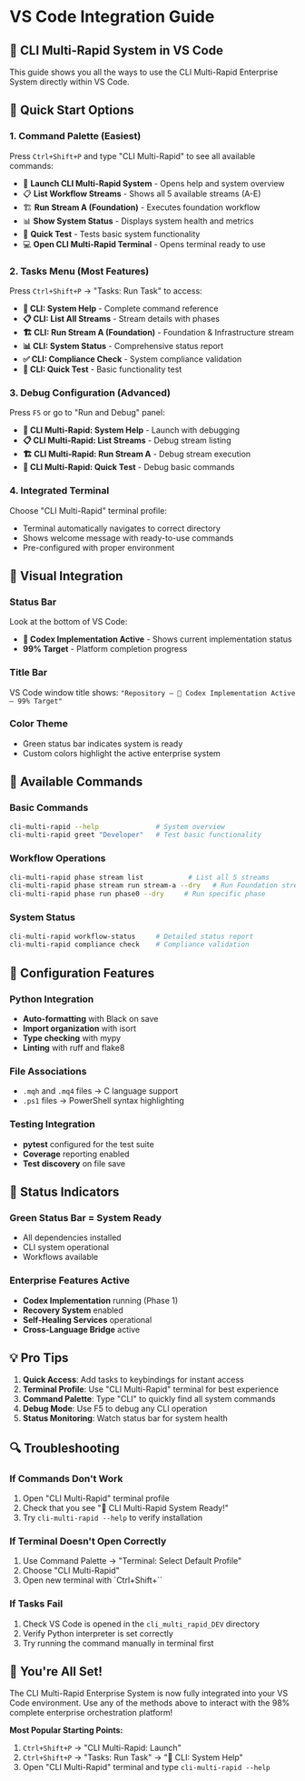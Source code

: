 # VS Code Integration Guide

## 🚀 CLI Multi-Rapid System in VS Code

This guide shows you all the ways to use the CLI Multi-Rapid Enterprise System directly within VS Code.

## 🎯 Quick Start Options

### 1. Command Palette (Easiest)
Press `Ctrl+Shift+P` and type "CLI Multi-Rapid" to see all available commands:
- 🚀 **Launch CLI Multi-Rapid System** - Opens help and system overview
- 📋 **List Workflow Streams** - Shows all 5 available streams (A-E)
- 🏗️ **Run Stream A (Foundation)** - Executes foundation workflow
- 📊 **Show System Status** - Displays system health and metrics
- 🎯 **Quick Test** - Tests basic system functionality
- 💻 **Open CLI Multi-Rapid Terminal** - Opens terminal ready to use

### 2. Tasks Menu (Most Features)
Press `Ctrl+Shift+P` → "Tasks: Run Task" to access:
- **🚀 CLI: System Help** - Complete command reference
- **📋 CLI: List All Streams** - Stream details with phases
- **🏗️ CLI: Run Stream A (Foundation)** - Foundation & Infrastructure stream
- **📊 CLI: System Status** - Comprehensive status report
- **✅ CLI: Compliance Check** - System compliance validation
- **🎯 CLI: Quick Test** - Basic functionality test

### 3. Debug Configuration (Advanced)
Press `F5` or go to "Run and Debug" panel:
- **🚀 CLI Multi-Rapid: System Help** - Launch with debugging
- **📋 CLI Multi-Rapid: List Streams** - Debug stream listing
- **🏗️ CLI Multi-Rapid: Run Stream A** - Debug stream execution
- **🎯 CLI Multi-Rapid: Quick Test** - Debug basic commands

### 4. Integrated Terminal
Choose "CLI Multi-Rapid" terminal profile:
- Terminal automatically navigates to correct directory
- Shows welcome message with ready-to-use commands
- Pre-configured with proper environment

## 🎨 Visual Integration

### Status Bar
Look at the bottom of VS Code:
- **🚀 Codex Implementation Active** - Shows current implementation status
- **99% Target** - Platform completion progress

### Title Bar
VS Code window title shows: `"Repository — 🚀 Codex Implementation Active — 99% Target"`

### Color Theme
- Green status bar indicates system is ready
- Custom colors highlight the active enterprise system

## 📝 Available Commands

### Basic Commands
```bash
cli-multi-rapid --help              # System overview
cli-multi-rapid greet "Developer"   # Test basic functionality
```

### Workflow Operations
```bash
cli-multi-rapid phase stream list           # List all 5 streams
cli-multi-rapid phase stream run stream-a --dry   # Run Foundation stream
cli-multi-rapid phase run phase0 --dry     # Run specific phase
```

### System Status
```bash
cli-multi-rapid workflow-status     # Detailed status report
cli-multi-rapid compliance check    # Compliance validation
```

## 🔧 Configuration Features

### Python Integration
- **Auto-formatting** with Black on save
- **Import organization** with isort
- **Type checking** with mypy
- **Linting** with ruff and flake8

### File Associations
- `.mqh` and `.mq4` files → C language support
- `.ps1` files → PowerShell syntax highlighting

### Testing Integration
- **pytest** configured for the test suite
- **Coverage** reporting enabled
- **Test discovery** on file save

## 🚦 Status Indicators

### Green Status Bar = System Ready
- All dependencies installed
- CLI system operational
- Workflows available

### Enterprise Features Active
- **Codex Implementation** running (Phase 1)
- **Recovery System** enabled
- **Self-Healing Services** operational
- **Cross-Language Bridge** active

## 💡 Pro Tips

1. **Quick Access**: Add tasks to keybindings for instant access
2. **Terminal Profile**: Use "CLI Multi-Rapid" terminal for best experience
3. **Command Palette**: Type "CLI" to quickly find all system commands
4. **Debug Mode**: Use F5 to debug any CLI operation
5. **Status Monitoring**: Watch status bar for system health

## 🔍 Troubleshooting

### If Commands Don't Work
1. Open "CLI Multi-Rapid" terminal profile
2. Check that you see "🚀 CLI Multi-Rapid System Ready!"
3. Try `cli-multi-rapid --help` to verify installation

### If Terminal Doesn't Open Correctly
1. Use Command Palette → "Terminal: Select Default Profile"
2. Choose "CLI Multi-Rapid"
3. Open new terminal with `Ctrl+Shift+``

### If Tasks Fail
1. Check VS Code is opened in the `cli_multi_rapid_DEV` directory
2. Verify Python interpreter is set correctly
3. Try running the command manually in terminal first

## 🎉 You're All Set!

The CLI Multi-Rapid Enterprise System is now fully integrated into your VS Code environment. Use any of the methods above to interact with the 98% complete enterprise orchestration platform!

**Most Popular Starting Points:**
1. `Ctrl+Shift+P` → "CLI Multi-Rapid: Launch"
2. `Ctrl+Shift+P` → "Tasks: Run Task" → "🚀 CLI: System Help"
3. Open "CLI Multi-Rapid" terminal and type `cli-multi-rapid --help`
